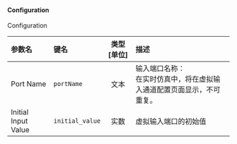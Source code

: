 <!--
DO NOT EDIT THIS FILE DIRECTLY.
This file is generated by tools/comp-docs.js.
All changes will be overwritten by regeneration.
-->

<slot class="model-parameters">

#### Configuration

Configuration

| 参数名 | 键名 | 类型 [单位] | 描述 |
|:------ |:---- |:-----------:|:---- |
| Port Name | `portName` | 文本 | 输入端口名称：<br/>在实时仿真中，将在虚拟输入通道配置页面显示，不可重复。 |
| Initial Input Value | `initial_value` | 实数 | 虚拟输入端口的初始值 |


</slot>
